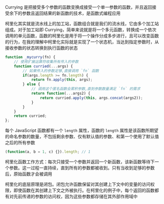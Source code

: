 Currying 是把接受多个参数的函数变换成接受一个单一参数的函数，并且返回接受余下的参数且返回结果的新函数的技术，是函数式编程应用

柯里化其实就是流水线上的加工站，函数组合就是我们的流水线，它由多个加工站组成。对于加工站即 Currying，简单来说就是将一个多元函数，转换成一个依次调用的单元函数，函数的柯里化是用于将一个操作分成多步进行，且可以改变函数的行为，在我的理解中柯里化实际就是实现了一个状态机，当达到指定参数时，从接收参数的状态转换到执行函数的状态

```JavaScript
function _mycurry(fn) {
	// 使用扩展运算符收集所有传入的参数
    function curried(...args) {
	    // 如果传入的参数足够,直接调用 `fn` 函数
        if(args.length >= fn.length) {
            return fn.apply(this, args);
        } else {
	        // 调用这个匿名函数会累积参数,直到参数数量满足 `fn` 的需求
            return function(...args2) {
                return curried.apply(this, args.concat(args2));
            }
        }
    }
    return curried;
};
```

每个 JavaScript 函数都有一个 `length` 属性，函数的 `length` 属性是该函数所期望的命名参数的数量，不包括剩余参数、仅有默认值的参数、和第一个使用了默认值之后的所有参数

```JavaScript
(function(a, b = 1, c) {}).length; // 1
```

柯里化函数工作方式：每次只接受一个参数并返回一个新函数，该新函数等待下一个参数。这一过程一直持续，直到所有的参数都被收到。只有当收到足够的参数后，原始函数才会被调用

柯里化的底层原理是闭包。闭包允许函数保留对其创建上下文中的变量的访问权限，即使函数在其创建上下文之外被执行。在柯里化的例子中，每个返回的函数都有对先前传递的参数的访问权，因为这些参数都存储在其外部作用域中
